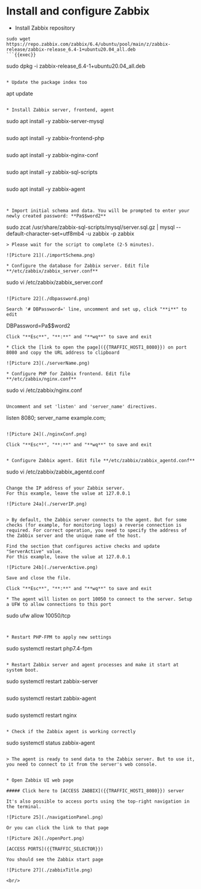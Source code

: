 # Install and configure Zabbix


* Install Zabbix repository
```
sudo wget https://repo.zabbix.com/zabbix/6.4/ubuntu/pool/main/z/zabbix-release/zabbix-release_6.4-1+ubuntu20.04_all.deb
```{{exec}}
```
sudo dpkg -i zabbix-release_6.4-1+ubuntu20.04_all.deb
```{{exec}}

* Update the package index too
```
apt update
```{{exec}}

* Install Zabbix server, frontend, agent
```
sudo apt install -y zabbix-server-mysql
```{{exec}}
```
sudo apt install -y zabbix-frontend-php
```{{exec}}
```
sudo apt install -y zabbix-nginx-conf
```{{exec}}
```
sudo apt install -y zabbix-sql-scripts
```{{exec}}
```
sudo apt install -y zabbix-agent
```{{exec}}


* Import initial schema and data. You will be prompted to enter your newly created password: **Pa$$word2**
```
sudo zcat /usr/share/zabbix-sql-scripts/mysql/server.sql.gz | mysql --default-character-set=utf8mb4 -u zabbix -p zabbix
```{{exec}}
> Please wait for the script to complete (2-5 minutes).

![Picture 21](./importSchema.png)

* Configure the database for Zabbix server. Edit file **/etc/zabbix/zabbix_server.conf**
```
sudo vi /etc/zabbix/zabbix_server.conf
```{{exec}}

![Picture 22](./dbpassword.png)

Search '# DBPassword=' line, uncomment and set up, click "**i**" to edit 
```
DBPassword=Pa$$word2
```
Click "**Esc**", "**:**" and "**wq**" to save and exit

* Click the [link to open the page]({{TRAFFIC_HOST1_8080}}) on port 8080 and copy the URL address to clipboard

![Picture 23](./serverName.png)

* Configure PHP for Zabbix frontend. Edit file **/etc/zabbix/nginx.conf**
```
sudo vi /etc/zabbix/nginx.conf
```{{exec}}

Uncomment and set 'listen' and 'server_name' directives.
```
listen 8080;
server_name example.com;
```

![Picture 24](./nginxConf.png)

Click "**Esc**", "**:**" and "**wq**" to save and exit


* Configure Zabbix agent. Edit file **/etc/zabbix/zabbix_agentd.conf**
```
sudo vi /etc/zabbix/zabbix_agentd.conf
```{{exec}}

Change the IP address of your Zabbix server.
For this example, leave the value at 127.0.0.1

![Picture 24a](./serverIP.png)


> By default, the Zabbix server connects to the agent. But for some checks (for example, for monitoring logs) a reverse connection is required. For correct operation, you need to specify the address of the Zabbix server and the unique name of the host.

Find the section that configures active checks and update "ServerActive" value.
For this example, leave the value at 127.0.0.1

![Picture 24b](./serverActive.png)

Save and close the file.

Click "**Esc**", "**:**" and "**wq**" to save and exit

* The agent will listen on port 10050 to connect to the server. Setup a UFW to allow connections to this port
```
sudo ufw allow 10050/tcp
```{{exec}}


* Restart PHP-FPM to apply new settings
```
sudo systemctl restart php7.4-fpm
```{{exec}}

* Restart Zabbix server and agent processes and make it start at system boot.
```
sudo systemctl restart zabbix-server
```{{exec}}
```
sudo systemctl restart zabbix-agent
```{{exec}}
```
sudo systemctl restart nginx
```{{exec}}

* Check if the Zabbix agent is working correctly
```
sudo systemctl status zabbix-agent
```{{exec}}

> The agent is ready to send data to the Zabbix server. But to use it, you need to connect to it from the server's web console.


* Open Zabbix UI web page

##### Click here to [ACCESS ZABBIX]({{TRAFFIC_HOST1_8080}}) server

It's also possible to access ports using the top-right navigation in the terminal.

![Picture 25](./navigationPanel.png)

Or you can click the link to that page

![Picture 26](./openPort.png)

[ACCESS PORTS]({{TRAFFIC_SELECTOR}})

You should see the Zabbix start page

![Picture 27](./zabbixTitle.png)

<br/>

